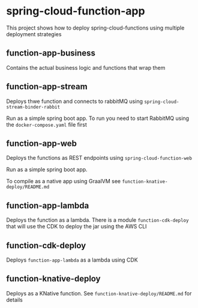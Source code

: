 # spring-cloud-function-app
This project shows how to deploy spring-cloud-functions using multiple deployment strategies

## function-app-business
Contains the actual business logic and functions that wrap them

## function-app-stream
Deploys thwe function and connects to rabbitMQ using `spring-cloud-stream-binder-rabbit`

Run as a simple spring boot app. To run you need to start RabbitMQ using the `docker-compose.yaml` file first

## function-app-web
Deploys the functions as REST endpoints using `spring-cloud-function-web`

Run as a simple spring boot app.

To compile as a native app using GraalVM see `function-knative-deploy/README.md`

## function-app-lambda
Deploys the function as a lambda. There is a module `function-cdk-deploy` that will use the CDK to deploy the jar using the AWS CLI

## function-cdk-deploy
Deploys `function-app-lambda` as a lambda using CDK

## function-knative-deploy
Deploys as a KNative function. See `function-knative-deploy/README.md` for details